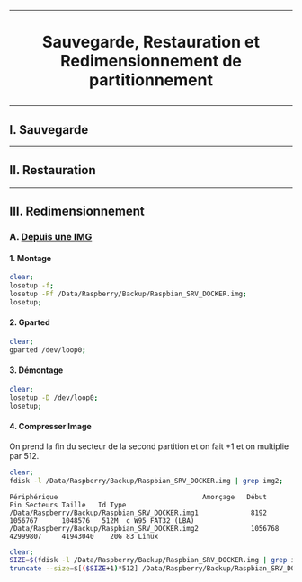 -----------------------------------------------------------------------------------------------
# <p align='center'> Sauvegarde, Restauration et Redimensionnement de partitionnement </p>

-----------------------------------------------------------------------------------------------
## I. Sauvegarde

-----------------------------------------------------------------------------------------------
## II. Restauration

-----------------------------------------------------------------------------------------------
## III. Redimensionnement
### A. [Depuis une IMG](https://blog.f8asb.com/2020/02/09/comment-faire-une-image-reduite-de-votre-carte-sd/)
#### 1. Montage
```bash
clear;
losetup -f;
losetup -Pf /Data/Raspberry/Backup/Raspbian_SRV_DOCKER.img;
losetup;
```

#### 2. Gparted
```bash
clear;
gparted /dev/loop0;
```

#### 3. Démontage
```bash
clear;
losetup -D /dev/loop0;
losetup;
```

#### 4. Compresser Image
On prend la fin du secteur de la second partition et on fait +1 et on multiplie par 512.
```bash
clear;
fdisk -l /Data/Raspberry/Backup/Raspbian_SRV_DOCKER.img | grep img2;
```

```
Périphérique                                    Amorçage   Début      Fin Secteurs Taille   Id Type
/Data/Raspberry/Backup/Raspbian_SRV_DOCKER.img1             8192      1056767      1048576   512M  c W95 FAT32 (LBA)
/Data/Raspberry/Backup/Raspbian_SRV_DOCKER.img2             1056768   42999807     41943040    20G 83 Linux
```

```bash
clear;
SIZE=$(fdisk -l /Data/Raspberry/Backup/Raspbian_SRV_DOCKER.img | grep img2  | awk '{print $3 }')
truncate --size=$[($SIZE+1)*512] /Data/Raspberry/Backup/Raspbian_SRV_DOCKER.img;
```
